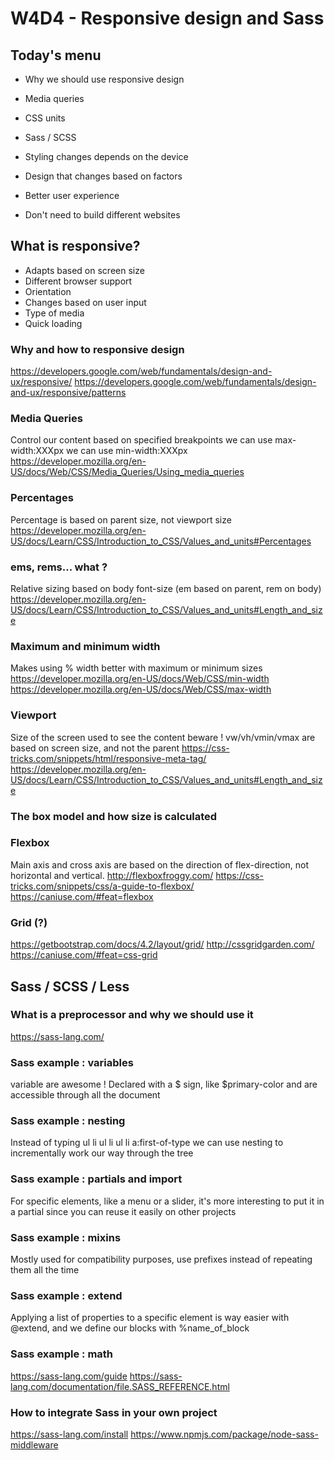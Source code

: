 # W4D4 - Responsive design and Sass

## Today's menu

- Why we should use responsive design
- Media queries
- CSS units
- Sass / SCSS

- Styling changes depends on the device
- Design that changes based on factors
- Better user experience
- Don't need to build different websites

## What is responsive?

- Adapts based on screen size
- Different browser support
- Orientation
- Changes based on user input
- Type of media
- Quick loading

### Why and how to responsive design

https://developers.google.com/web/fundamentals/design-and-ux/responsive/
https://developers.google.com/web/fundamentals/design-and-ux/responsive/patterns

### Media Queries

Control our content based on specified breakpoints
we can use max-width:XXXpx
we can use min-width:XXXpx
https://developer.mozilla.org/en-US/docs/Web/CSS/Media_Queries/Using_media_queries

### Percentages

Percentage is based on parent size, not viewport size
https://developer.mozilla.org/en-US/docs/Learn/CSS/Introduction_to_CSS/Values_and_units#Percentages

### ems, rems... what ?

Relative sizing based on body font-size (em based on parent, rem on body)
https://developer.mozilla.org/en-US/docs/Learn/CSS/Introduction_to_CSS/Values_and_units#Length_and_size

### Maximum and minimum width

Makes using % width better with maximum or minimum sizes
https://developer.mozilla.org/en-US/docs/Web/CSS/min-width
https://developer.mozilla.org/en-US/docs/Web/CSS/max-width

### Viewport

Size of the screen used to see the content
beware ! vw/vh/vmin/vmax are based on screen size, and not the parent
https://css-tricks.com/snippets/html/responsive-meta-tag/
https://developer.mozilla.org/en-US/docs/Learn/CSS/Introduction_to_CSS/Values_and_units#Length_and_size

### The box model and how size is calculated

### Flexbox

Main axis and cross axis are based on the direction of flex-direction, not horizontal and vertical.
http://flexboxfroggy.com/
https://css-tricks.com/snippets/css/a-guide-to-flexbox/
https://caniuse.com/#feat=flexbox

### Grid (?)

https://getbootstrap.com/docs/4.2/layout/grid/
http://cssgridgarden.com/
https://caniuse.com/#feat=css-grid

## Sass / SCSS / Less

### What is a preprocessor and why we should use it

https://sass-lang.com/

### Sass example : variables

variable are awesome !
Declared with a $ sign, like $primary-color and are accessible through all the document

### Sass example : nesting

Instead of typing ul li ul li ul li a:first-of-type we can use nesting to incrementally work our way through the tree

### Sass example : partials and import

For specific elements, like a menu or a slider, it's more interesting to put it in a partial since you can reuse it easily on other projects

### Sass example : mixins

Mostly used for compatibility purposes, use prefixes instead of repeating them all the time

### Sass example : extend

Applying a list of properties to a specific element is way easier with @extend, and we define our blocks with %name_of_block

### Sass example : math

https://sass-lang.com/guide
https://sass-lang.com/documentation/file.SASS_REFERENCE.html

### How to integrate Sass in your own project

https://sass-lang.com/install
https://www.npmjs.com/package/node-sass-middleware
